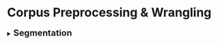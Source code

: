 #  Corpus Preprocessing & Wrangling

<div style='width:1000px;margin:auto'>

<details><summary><b style="font-size:20px">Segmentation</b></summary>
```
# Note: Check PunktSentenceTokenizer for European languages by NLTK.
from nltk import sent_tokenize

sents = []
for sentence in sent_tokenize(paragraph):
	sents.append(sentence)
```
</details>

<details><summary><b style="font-size:20px">Tokenization</b></summary>
<h4>wordpunct_tokenize</h4>
```
#  do we want to remove punctuation from tokens, and if so, should we make punctuation marks tokens themselves? Should we preserve hyphenated words as compound elements or break them apart? Should we approach contractions as one token or two, and if they are two tokens, where should they be split?

from nltk import wordpunct_tokenize

tokens = []
for token in wordpunct_tokenize(sentence):
	tokens.append(token)
```

<h4>TreeBank</h4>
```
from nltk.tokenize import TreebankWordTokenizer

sentence = """Monticello wasn't designated as UNESCO world Heritage Site until 1987."""

tokenizer = TreebankWordTokenizer()
tokenizer.tokenize(sentence)

#### RESULT ########
['Monticello',
'was',
"n't",
'designated',
'as',
'UNESCO',
'World',
'Heritage',
'Site',
'until',
'1987',
'.']

```

<h4>Tokenize informal text from social networks like Twitter and Facebook</h4>
```
# The NLTK library includues a tokenizer that was built to deal with short, informal, emtion-laced texts from social networks where grammar and spelling conventions vary widely.
from nltk.tokenize.casual import casual_tokenize

message = """RT @TJMonticello Best day everrrrrrrr at Monticello. Awesommmmmmeeeeeee day:*)"""

casual_tokenize(message)

#### RESULT ####
['RT',
 '@TJMonticello',
 'Best',
 'day',
 'everrrrrrrr',
 'at',
 'Monticello',
 '.',
 'Awesommmmmmeeeeeee',
 'day',
 ':*)']
 
casual_tokenize(message, reduce_len=True, strip_handles=True)
 
###### Result ########
 ['RT',
 'Best',
 'day',
 'everrr',
 'at',
 'Monticello',
 '.',
 'Awesommmeee',
 'day',
 ':*)']
```
</details>

<details><summary><b style="font-size:20px">Part-of-Speech Tagging</b></summary>
```
from nltk import pos_tag

tags = []
for paragraph in paragraphs:
	for sentence in sent_tokenize(paragraph):
		tags.append(pos_tag(wordpunct_tokenize(sentence)))
```
</details>

<details><summary><b style="font-size:20px">Stats. of Corpus</b></summary>
```
# Helps to monitor the changes into your corpus
import nltk, time

def describe():
	started = time.time()

	# Structures to perform counting.
	counts = nltk.FreqDist()
	tokens = nltk.FreqDist()

	# Perform single pass over paragraphs, tokenize and count.
	for para in paragraphs:
		counts["para"] += 1
	
		for sent in para:
			counts["sents"] += 1
		
			for word, tag in sent:
				counts["words"] +=1 
				tokens[word]      += 1
			
	# Count the number of files and categories in the corpus.
	n_fileids = ...
	n_topics = ...

	# Return data structure with information
	return {
		'files': n_fileids,
		'topics': n_topics,
		'paras': counts["para"],
		'sents': counts["sents"],
		'words': counts["words"],
		'vocab': len(tokens),
		'lexdiv': float(counts["words"]) / float(len(tokens)),
		'ppdoc': float(counts["paras"]) / float(n_fileids),
		'sppar': float(counts["sents"]) / float(counts["paras"]),
		'secs': time.time() - started
	}
```
</details>

<details><summary><b style="font-size:20px">Spatializing Similarity</b></summary>
<p><img src="imgs/20200605-141728.png"/></p>
</details>

</div>